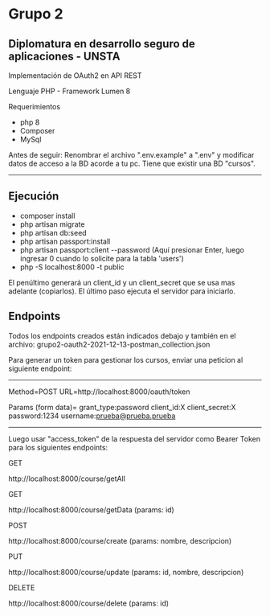 # Grupo 2
## Diplomatura en desarrollo seguro de aplicaciones - UNSTA
Implementación de OAuth2 en API REST

Lenguaje PHP - Framework Lumen 8

Requerimientos
-   php 8
-   Composer
-   MySql

Antes de seguir:
Renombrar el archivo ".env.example" a ".env" y modificar datos de acceso
a la BD acorde a tu pc. Tiene que existir una BD "cursos".

---

## Ejecución

- composer install
- php artisan migrate
- php artisan db:seed
- php artisan passport:install
- php artisan passport:client --password
  (Aquí presionar Enter, luego ingresar 0 cuando lo solicite para la tabla 'users')
- php -S localhost:8000 -t public

El penúltimo generará un client_id y un client_secret que se usa mas adelante (copiarlos).
El último paso ejecuta el servidor para iniciarlo.

## Endpoints
Todos los endpoints creados están indicados debajo y también en el archivo:
grupo2-oauth2-2021-12-13-postman_collection.json

Para generar un token para gestionar los cursos, enviar una peticion al siguiente endpoint:

---

Method=POST
URL=http://localhost:8000/oauth/token

Params (form data)=
grant_type:password
client_id:X
client_secret:X
password:1234
username:prueba@prueba.prueba

---

Luego usar "access_token" de la respuesta del servidor
como Bearer Token para los siguientes endpoints:

GET

http://localhost:8000/course/getAll

GET

http://localhost:8000/course/getData (params: id)

POST

http://localhost:8000/course/create (params: nombre, descripcion)

PUT

http://localhost:8000/course/update (params: id, nombre, descripcion)

DELETE

http://localhost:8000/course/delete (params: id)
